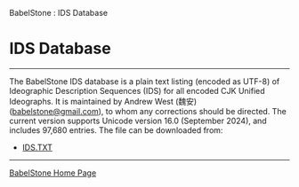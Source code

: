 



BabelStone : IDS Database

IDS Database
============

---


  

The BabelStone IDS database is a plain text listing (encoded as UTF-8) of Ideographic Description Sequences (IDS) for all encoded CJK Unified Ideographs. It is maintained by Andrew West (魏安) (babelstone@gmail.com), to whom any corrections should be directed. The current version supports Unicode version 16.0 (September 2024), and includes 97,680 entries. The file can be downloaded from:

* [IDS.TXT](IDS.TXT "IDS.TXT")

  

---

[BabelStone Home Page](https://www.babelstone.co.uk/CJK/index.html "https://www.babelstone.co.uk/CJK/index.html")




